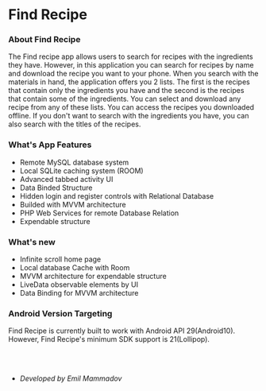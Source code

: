 # Find Recipe
### About Find Recipe
The Find recipe app allows users to search for recipes with the ingredients they have. However, in this application you can search for recipes by name and 
download the recipe you want to your phone. When you search with the materials in hand, the application offers you 2 lists. The first is the recipes 
that contain only the ingredients you have and the second is the recipes that contain some of the ingredients. You can select and download any recipe from any of these lists.
You can access the recipes you downloaded offline. If you don't want to search with the ingredients you have, you can also search with the titles of the recipes.
### What's App Features
* Remote MySQL database system
* Local SQLite caching system (ROOM)
* Advanced tabbed activity UI
* Data Binded Structure
* Hidden login and register controls with Relational Database
* Builded with MVVM architecture
* PHP Web Services for remote Database Relation
* Expendable structure
### What's new
* Infinite scroll home page
* Local database Cache with Room
* MVVM architecture for expendable structure
* LiveData observable elements by UI
* Data Binding for MVVM architecture
### Android Version Targeting
Find Recipe is currently built to work with Android API 29(Android10). However, Find Recipe's minimum SDK support is 21(Lollipop).

<br/><br/>
* *Developed by Emil Mammadov*
